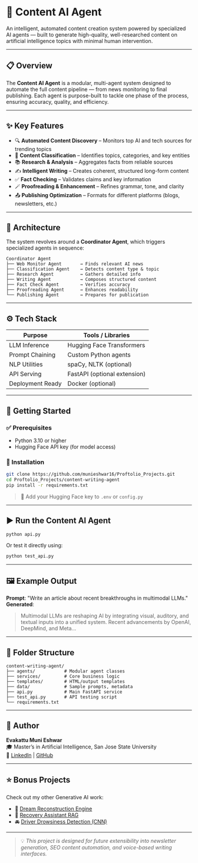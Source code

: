 
# 📝 Content AI Agent

An intelligent, automated content creation system powered by specialized AI agents — built to generate high-quality, well-researched content on artificial intelligence topics with minimal human intervention.

---

## 📋 Overview

The **Content AI Agent** is a modular, multi-agent system designed to automate the full content pipeline — from news monitoring to final publishing. Each agent is purpose-built to tackle one phase of the process, ensuring accuracy, quality, and efficiency.

---

## ✨ Key Features

- 🔍 **Automated Content Discovery** – Monitors top AI and tech sources for trending topics
- 🧠 **Content Classification** – Identifies topics, categories, and key entities
- 📚 **Research & Analysis** – Aggregates facts from reliable sources
- ✍️ **Intelligent Writing** – Creates coherent, structured long-form content
- ✅ **Fact Checking** – Validates claims and key information
- 🪄 **Proofreading & Enhancement** – Refines grammar, tone, and clarity
- 📤 **Publishing Optimization** – Formats for different platforms (blogs, newsletters, etc.)

---

## 🧠 Architecture

The system revolves around a **Coordinator Agent**, which triggers specialized agents in sequence:

```
Coordinator Agent
├── Web Monitor Agent       → Finds relevant AI news
├── Classification Agent    → Detects content type & topic
├── Research Agent          → Gathers detailed info
├── Writing Agent           → Composes structured content
├── Fact Check Agent        → Verifies accuracy
├── Proofreading Agent      → Enhances readability
└── Publishing Agent        → Prepares for publication
```

---

## ⚙️ Tech Stack

| Purpose           | Tools / Libraries             |
|-------------------|-------------------------------|
| LLM Inference     | Hugging Face Transformers     |
| Prompt Chaining   | Custom Python agents          |
| NLP Utilities     | spaCy, NLTK (optional)        |
| API Serving       | FastAPI (optional extension)  |
| Deployment Ready  | Docker (optional)             |

---

## 🚀 Getting Started

### ✅ Prerequisites

- Python 3.10 or higher
- Hugging Face API key (for model access)

### 🧪 Installation

```bash
git clone https://github.com/munieshwar16/Proftolio_Projects.git
cd Proftolio_Projects/content-writing-agent
pip install -r requirements.txt
```

> 🔑 Add your Hugging Face key to `.env` or `config.py`

---

## ▶️ Run the Content AI Agent

```bash
python api.py
```

Or test it directly using:

```bash
python test_api.py
```

---

## 🖼 Example Output

**Prompt**: "Write an article about recent breakthroughs in multimodal LLMs."  
**Generated**:
> Multimodal LLMs are reshaping AI by integrating visual, auditory, and textual inputs into a unified system. Recent advancements by OpenAI, DeepMind, and Meta...

---

## 📌 Folder Structure

```
content-writing-agent/
├── agents/           # Modular agent classes
├── services/         # Core business logic
├── templates/        # HTML/output templates
├── data/             # Sample prompts, metadata
├── api.py            # Main FastAPI service
├── test_api.py       # API testing script
└── requirements.txt
```

---

## 🙌 Author

**Evakattu Muni Eshwar**  
🎓 Master’s in Artificial Intelligence, San Jose State University  
🔗 [LinkedIn](https://linkedin.com/in/muni-eshwar) | [GitHub](https://github.com/munieshwar16)

---

## ⭐ Bonus Projects

Check out my other Generative AI work:
- 🌌 [Dream Reconstruction Engine](../dream-reconstructor-3d)
- 🔎 [Recovery Assistant RAG](../Recovery_Assistant_RAG)
- 🚘 [Driver Drowsiness Detection (CNN)](../Driver_Drowsiness_CNN)

---

> 💡 _This project is designed for future extensibility into newsletter generation, SEO content automation, and voice-based writing interfaces._
